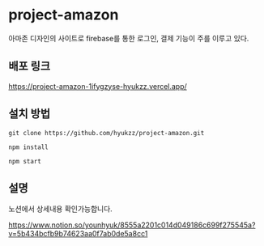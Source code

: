 # project-amazon

아마존 디자인의 사이트로 firebase를 통한 로그인, 결제 기능이 주를 이루고 있다.

## 배포 링크

https://project-amazon-1ifygzyse-hyukzz.vercel.app/

## 설치 방법

```
git clone https://github.com/hyukzz/project-amazon.git
```

```
npm install
```

```
npm start
```

## 설명

노션에서 상세내용 확인가능합니다.

https://www.notion.so/younhyuk/8555a2201c014d049186c699f275545a?v=5b434bcfb9b74623aa0f7ab0de5a8cc1
